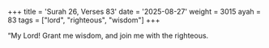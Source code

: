 +++
title = 'Surah 26, Verses 83'
date = '2025-08-27'
weight = 3015
ayah = 83
tags = ["lord", "righteous", "wisdom"]
+++

“My Lord! Grant me wisdom, and join me with the righteous.